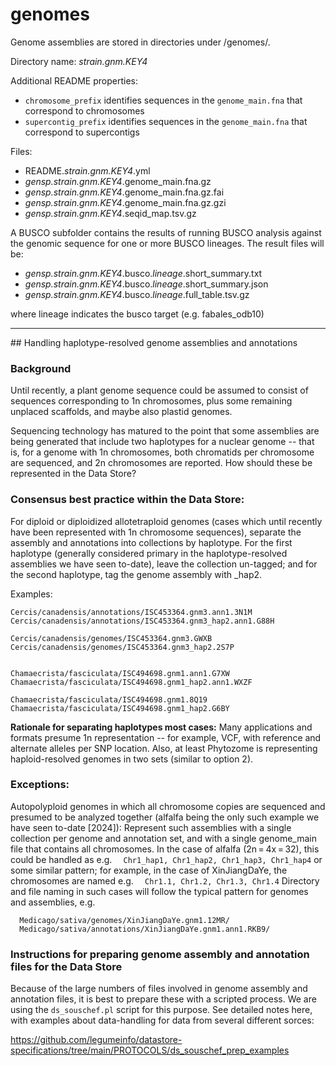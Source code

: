 # genomes

Genome assemblies are stored in directories under /genomes/.

Directory name: _strain.gnm.KEY4_

Additional README properties:
- `chromosome_prefix` identifies sequences in the `genome_main.fna` that correspond to chromosomes
- `supercontig_prefix` identifies sequences in the `genome_main.fna` that correspond to supercontigs

Files:
- README._strain.gnm.KEY4_.yml
- _gensp.strain.gnm.KEY4_.genome_main.fna.gz
- _gensp.strain.gnm.KEY4_.genome_main.fna.gz.fai
- _gensp.strain.gnm.KEY4_.genome_main.fna.gz.gzi
- _gensp.strain.gnm.KEY4_.seqid_map.tsv.gz

A BUSCO subfolder contains the results of running BUSCO analysis against the genomic sequence for one or more BUSCO lineages. The result files will be:
- _gensp.strain.gnm.KEY4_.busco._lineage_.short_summary.txt
- _gensp.strain.gnm.KEY4_.busco._lineage_.short_summary.json
- _gensp.strain.gnm.KEY4_.busco._lineage_.full_table.tsv.gz

where lineage indicates the busco target (e.g. fabales_odb10)

<hr>
## Handling haplotype-resolved genome assemblies and annotations

### Background
Until recently, a plant genome sequence could be assumed to consist of sequences corresponding to 1n chromosomes, 
plus some remaining unplaced scaffolds, and maybe also plastid genomes.

Sequencing technology has matured to the point that some assemblies are being generated that include two haplotypes 
for a nuclear genome -- that is, for a genome with 1n chromosomes, both chromatids per chromosome are sequenced, 
  and 2n chromosomes are reported. How should these be represented in the Data Store?

### Consensus best practice within the Data Store:
For diploid or diploidized allotetraploid genomes (cases which until recently have been represented with 1n 
chromosome sequences), separate the assembly and annotations into collections by haplotype.
For the first haplotype (generally considered primary in the haplotype-resolved assemblies we have seen to-date),
leave the collection un-tagged; and for the second haplotype, tag the genome assembly with _hap2.

Examples:
```
Cercis/canadensis/annotations/ISC453364.gnm3.ann1.3N1M
Cercis/canadensis/annotations/ISC453364.gnm3_hap2.ann1.G88H

Cercis/canadensis/genomes/ISC453364.gnm3.GWXB
Cercis/canadensis/genomes/ISC453364.gnm3_hap2.2S7P


Chamaecrista/fasciculata/ISC494698.gnm1.ann1.G7XW
Chamaecrista/fasciculata/ISC494698.gnm1_hap2.ann1.WXZF

Chamaecrista/fasciculata/ISC494698.gnm1.8Q19
Chamaecrista/fasciculata/ISC494698.gnm1_hap2.G6BY
```

<b>Rationale for separating haplotypes most cases:</b>
Many applications and formats presume 1n representation -- for example, VCF, with reference and alternate alleles per SNP location. Also, at least Phytozome is representing haploid-resolved genomes in two sets (similar to option 2).

### Exceptions:
Autopolyploid genomes in which all chromosome copies are sequenced and presumed to be analyzed together
(alfalfa being the only such example we have seen to-date [2024]):
Represent such assemblies with a single collection per genome and annotation set, and with a single genome_main file that contains all chromosomes.
In the case of alfalfa (2n = 4x = 32), this could be handled as e.g.
`  Chr1_hap1, Chr1_hap2, Chr1_hap3, Chr1_hap4`
or some similar pattern; for example, in the case of XinJiangDaYe, the chromosomes are named e.g.
`  Chr1.1, Chr1.2, Chr1.3, Chr1.4`
Directory and file naming in such cases will follow the typical pattern for genomes and assemblies, e.g.
```
  Medicago/sativa/genomes/XinJiangDaYe.gnm1.12MR/
  Medicago/sativa/annotations/XinJiangDaYe.gnm1.ann1.RKB9/
```

### Instructions for preparing genome assembly and annotation files for the Data Store
Because of the large numbers of files involved in genome assembly and annotation files,
it is best to prepare these with a scripted process. We are using the `ds_souschef.pl` script for this purpose.
See detailed notes here, with examples about data-handling for data from several different sorces:

https://github.com/legumeinfo/datastore-specifications/tree/main/PROTOCOLS/ds_souschef_prep_examples


